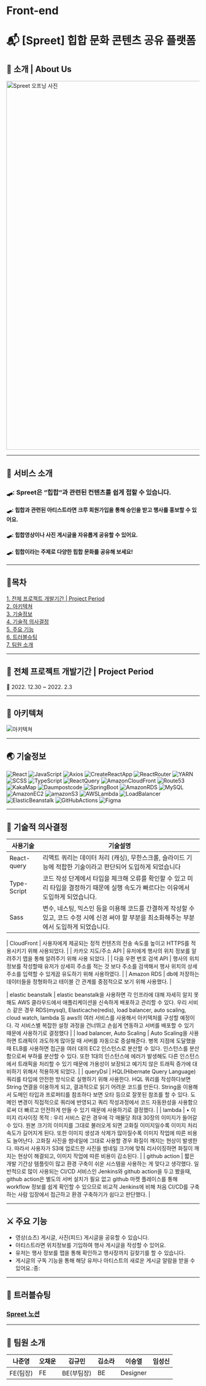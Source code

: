 # Front-end

# :mailbox_with_mail: [Spreet] 힙합 문화 콘텐츠 공유 플랫폼

## :house_with_garden: 소개 | About Us

<img width="960" alt="Spreet 오프닝 사진" src="https://files.slack.com/files-pri/T01L2TNGW3T-F04NFBK98DP/1.png">

---

## :tada: 서비스 소개

### 🛹: Spreet은 “힙합“과 관련된 컨텐츠를 쉽게 접할 수 있습니다.

#### 🛹: 힙합과 관련된 아티스트라면 크루 회원가입을 통해 승인을 받고 행사를 홍보할 수 있어요.

#### 🛹: 힙합영상이나 사진 게시글을 자유롭게 공유할 수 있어요.

#### 🛹: 힙합이라는 주제로 다양한 힙합 문화를 공유해 보세요!

---

## 📜목차

[1. 전체 프로젝트 개발기간 | Project Period](#-전체-프로젝트-개발기간--project-period)  
[2. 아키텍쳐](#아키텍쳐)  
[3. 기술정보](#기술정보)  
[4. 기술적 의사결정](#기술적-의사결정)  
[5. 주요 기능](#주요-기능)  
[6. 트러블슈팅](#트러블슈팅)  
[7. 팀원 소개](#팀원-소개)

---

## :calendar: 전체 프로젝트 개발기간 | Project Period

:pushpin: 2022. 12.30 ~ 2022. 2.3

---

## :nut_and_bolt: 아키텍쳐

![아키텍쳐](https://files.slack.com/files-pri/T04KJCVCHQU-F04NGV16925/image.png)

---

## :earth_asia: 기술정보

![React](https://img.shields.io/badge/react-67DCF7?style=for-the-badge&logo=react&logoColor=white)
![JavaScript](https://img.shields.io/badge/javascript-F7DF1E?style=for-the-badge&logo=javascript&logoColor=white)
![Axios](https://img.shields.io/badge/axios-5A29E4?style=for-the-badge&logo=axios&logoColor=white)
![CreateReactApp](https://img.shields.io/badge/createreactapp-09D3AC?style=for-the-badge&logo=createreactapp&logoColor=white)
![ReactRouter](https://img.shields.io/badge/reactrouter-CA4245?style=for-the-badge&logo=reactrouter&logoColor=white)
![YARN](https://img.shields.io/badge/yarn-2C8EBB?style=for-the-badge&logo=yarn&logoColor=white)
![SCSS](https://img.shields.io/badge/Sass-CC6699?style=for-the-badge&logo=Sass&logoColor=white)
![TypeScript](https://img.shields.io/badge/TypeScript-3178C6?style=for-the-badge&logo=TypeScript&logoColor=ffffff)
![ReactQuery](https://img.shields.io/badge/react_query-FF4154?style=for-the-badge&logo=reactquery&logoColor=white)
![AmazonCloudFront](https://img.shields.io/badge/AmazonCloudFront-DF5146?style=for-the-badge&logo=amazoncloudfront&logoColor=white)
![Route53](https://img.shields.io/badge/Route53-F58340?style=for-the-badge&logo=route53&logoColor=white)
![KakaMap](https://img.shields.io/badge/kakaoreact―maps-FFCD00?style=for-the-badge&logo=kakao&logoColor=white)
![Daumpostcode](https://img.shields.io/badge/daumpostcode-FFCD00?style=for-the-badge&logo=kakao&logoColor=white)
![SpringBoot](https://img.shields.io/badge/springboot-6DB33F?style=for-the-badge&logo=springboot&logoColor=white)
![AmazonRDS](https://img.shields.io/badge/amazonRDS-527FFF?style=for-the-badge&logo=amazonrds&logoColor=white)
![MySQL](https://img.shields.io/badge/MySQL-4479A1?style=for-the-badge&logo=mysql&logoColor=white)
![AmazonEC2](https://img.shields.io/badge/amazonEC2-FF9900?style=for-the-badge&logo=amazonec2&logoColor=white)
![amazonS3](https://img.shields.io/badge/amazonS3-569A31?style=for-the-badge&logo=amazons3&logoColor=white)
![AWSLambda](https://img.shields.io/badge/AWSLambda-FF9900?style=for-the-badge&logo=awslambda&logoColor=white)
![LoadBalancer](https://img.shields.io/badge/LoadBalancer-F48340?style=for-the-badge&logo=loadbalancer&logoColor=white)
![ElasticBeanstalk](https://img.shields.io/badge/ElasticBeanstalk-924F29?style=for-the-badge&logo=elasticbeanstalk&logoColor=white)
![GitHubActions](https://img.shields.io/badge/githubactions-2088FF?style=for-the-badge&logo=githubactions&logoColor=white)
![Figma](https://img.shields.io/badge/figma-F24E1E?style=for-the-badge&logo=figma&logoColor=white)

---

## :wrench: 기술적 의사결정

| 사용기술    | 기술설명                                                                                                                                       |
| ----------- | ---------------------------------------------------------------------------------------------------------------------------------------------- |
| React-query | 리액트 쿼리는 데이터 처리 (캐싱), 무한스크롤, 슬라이드 기능에 적합한 기술이라고 판단되어 도입하게 되었습니다                                   |
| Type-Script | 코드 작성 단계에서 타입을 체크해 오류를 확인할 수 있고 미리 타입을 결정하기 때문에 실행 속도가 빠르다는 이유에서 도입하게 되었습니다.          |
| Sass        | 변수, 네스팅, 믹스인 등을 이용해 코드를 간결하게 작성할 수 있고, 코드 수정 시에 신경 써야 할 부분을 최소화해주는 부분에서 도입하게 되었습니다. |

| CloudFront | 사용자에게 제공되는 정적 컨텐츠의 전송 속도를 높이고 HTTPS를 적용시키기 위해 사용되었다. |
| 카카오 지도/주소 API | 유저에게 행사의 위치 정보를 알려주기 맵을 통해 알려주기 위해 사용 되었다. |
| 다음 우편 번호 검색 API | 행사의 위치 정보를 작성할때 유저가 상세히 주소를 적는 것 보다 주소를 검색해서 행사 위치의 상세 주소를 입력할 수 있게끔 유도하기 위해 사용하였다. |
| Amazon RDS | db에 저장하는 데이터들을 정형화하고 테이블 간 관계를 중점적으로 보기 위해 사용했다. |

| elastic beanstalk | elastic beanstalk을 사용하면 각 인프라에 대해 자세히 알지 못해도 AWS 클라우드에서 애플리케이션을 신속하게 배포하고 관리할 수 있다. 우리 서비스 같은 경우 RDS(mysql), Elasticache(redis), load balancer, auto scaling, cloud watch, lambda 등 aws의 여러 서비스를 사용해서 아키텍처를 구성할 예정이다. 각 서비스별 복잡한 설정 과정을 건너뛰고 손쉽게 연동하고 서버를 배포할 수 있기 때문에 사용하기로 결정했다 |
| load balancer, Auto Scaling | Auto Scaling을 사용하면 트래픽이 과도하게 많아질 때 서버를 자동으로 증설해준다. 병목 지점에 도달했을 때 ELB를 사용하면 접근을 여러 대의 EC2 인스턴스로 분산할 수 있다. 인스턴스를 분산함으로써 부하를 분산할 수 있다. 또한 1대의 인스턴스에 에러가 발생해도 다른 인스턴스에서 트래픽을 처리할 수 있기 때문에 가용성이 보장되고 예기치 않은 트래픽 증가에 대비하기 위해서 적용하게 되었다. |
| queryDsl | HQL(Hibernate Query Language) 쿼리를 타입에 안전한 방식으로 실행하기 위해 사용한다. HQL 쿼리를 작성하다보면 String 연결을 이용하게 되고, 결과적으로 읽기 어려운 코드를 만든다. String을 이용해서 도메인 타입과 프로퍼티를 참조하다 보면 오타 등으로 잘못된 참조를 할 수 있다. 도메인 변경이 직접적으로 쿼리에 반영되고 쿼리 작성과정에서 코드 자동완성을 사용함으로써 더 빠르고 안전하게 만들 수 있기 때문에 사용하기로 결정했다. |
| lambda | • 이미지 리사이징 목적 : 우리 서비스 같은 경우에 각 매물당 최대 30장의 이미지가 들어갈 수 있다. 원본 크기의 이미지를 그대로 불러오게 되면 고화질 이미지일수록 이미지 처리 속도가 길어지게 된다. 또한 이미지 생성과 삭제가 많아질수록 이미지 작업에 따른 비용도 늘어난다. 고화질 사진을 썸네일에 그대로 사용할 경우 화질이 깨지는 현상이 발생한다. 따라서 사용자가 S3에 업로드한 사진을 썸네일 크기에 맞춰 리사이징하면 화질이 깨지는 현상이 해결되고, 이미지 작업에 따른 비용이 감소된다. |
| github action | 짧은 개발 기간상 템플릿이 많고 환경 구축이 쉬운 시스템을 사용하는 게 맞다고 생각했다. 일반적으로 많이 사용되는 CI/CD 서비스인 Jenkins와 github action을 두고 봤을때, github action은 별도의 서버 설치가 필요 없고 github 마켓 플레이스를 통해 workflow 정보를 쉽게 확인할 수 있으므로 비교적 Jenkins에 비해 처음 CI/CD를 구축하는 사람 입장에서 접근하고 환경 구축하기가 쉽다고 판단했다. |

---

## :crossed_swords: 주요 기능

- 영상(쇼츠) 게시글, 사진(피드) 게시글을 공유할 수 있습니다.
- 아티스트라면 위치정보를 기입하여 행사 게시글을 작성할 수 있어요.
- 유저는 행사 정보를 맵을 통해 확인하고 행사장까지 길찾기를 할 수 있습니다.
- 게시글의 구독 기능을 통해 해당 유저나 아티스트의 새로운 게시글 알람을 받을 수 있어요.:종:

---

## :sparkler: 트러블슈팅

### [Spreet 노션](https://www.notion.so/Spreet-b6601fb63c764ec58a91570dabfd07cb)

---

## :flamingo: 팀원 소개

| 나준영   | 오채운 | 김규민     | 김소라 | 이승열   | 임성신 |
| -------- | ------ | ---------- | ------ | -------- | ------ |
| FE(팀장) | FE     | BE(부팀장) | BE     | Designer |
